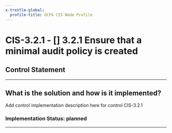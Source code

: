 ```yaml
---
x-trestle-global:
  profile-title: OCP4 CIS Node Profile
---
```


# CIS-3.2.1 - \[\] 3.2.1 Ensure that a minimal audit policy is created

## Control Statement

______________________________________________________________________

## What is the solution and how is it implemented?

<!-- For implementation status enter one of: implemented, partial, planned, alternative, not-applicable -->

<!-- Note that the list of rules under ### Rules: is read-only and changes will not be captured after assembly to JSON -->

Add control implementation description here for control CIS-3.2.1

### Implementation Status: planned

______________________________________________________________________
